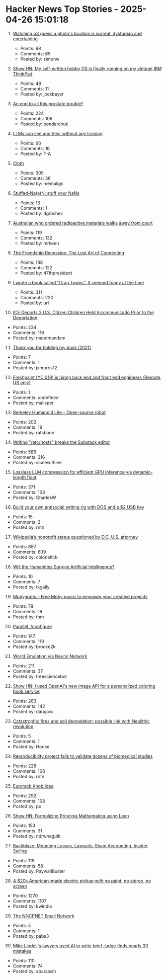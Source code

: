 # Hacker News Top Stories - 2025-04-26 15:01:18

1. [Watching o3 guess a photo's location is surreal, dystopian and entertaining](https://simonwillison.net/2025/Apr/26/o3-photo-locations/)
   - Points: 98
   - Comments: 65
   - Posted by: simonw

2. [Show HN: My self-written hobby OS is finally running on my vintage IBM ThinkPad](https://github.com/joexbayer/RetrOS-32)
   - Points: 48
   - Comments: 11
   - Posted by: joexbayer

3. [An end to all this prostate trouble?](https://yarchive.net/blog/prostate/)
   - Points: 224
   - Comments: 106
   - Posted by: bondarchuk

4. [LLMs can see and hear without any training](https://github.com/facebookresearch/MILS)
   - Points: 66
   - Comments: 16
   - Posted by: T-A

5. [Cloth](https://www.cloudofoz.com/verlet-test/)
   - Points: 305
   - Comments: 36
   - Posted by: memalign

6. [Stuffed-Na(a)N: stuff your NaNs](https://github.com/si14/stuffed-naan-js)
   - Points: 13
   - Comments: 1
   - Posted by: dgroshev

7. [Australian who ordered radioactive materials walks away from court](https://www.chemistryworld.com/news/australian-who-ordered-radioactive-materials-over-the-internet-walks-away-from-court/4021306.article)
   - Points: 119
   - Comments: 132
   - Posted by: mrkeen

8. [The Friendship Recession: The Lost Art of Connecting](https://www.happiness.hks.harvard.edu/february-2025-issue/the-friendship-recession-the-lost-art-of-connecting)
   - Points: 188
   - Comments: 122
   - Posted by: 47thpresident

9. [I wrote a book called "Crap Towns". It seemed funny at the time](https://samj.substack.com/p/that-joke-isnt-funny-any-more)
   - Points: 311
   - Comments: 220
   - Posted by: url

10. [ICE Deports 3 U.S. Citizen Children Held Incommunicado Prior to the Deportation](https://www.aclu.org/press-releases/ice-deports-3-u-s-citizen-children-held-incommunicado-prior-to-the-deportation)
   - Points: 234
   - Comments: 119
   - Posted by: mandmandam

11. [Thank you for holding my duck (2021)](https://naml.us/post/thank-you-for-holding-my-duck/)
   - Points: 7
   - Comments: 1
   - Posted by: jxmorris12

12. [Freshpaint (YC S19) is hiring back end and front end engineers (Remote, US only)](undefined)
   - Points: 1
   - Comments: undefined
   - Posted by: malisper

13. [Berkeley Humanoid Lite – Open-source robot](https://lite.berkeley-humanoid.org/)
   - Points: 202
   - Comments: 19
   - Posted by: ratsbane

14. [Writing "/etc/hosts" breaks the Substack editor](https://scalewithlee.substack.com/p/when-etchsts-breaks-your-substack)
   - Points: 586
   - Comments: 316
   - Posted by: scalewithlee

15. [Lossless LLM compression for efficient GPU inference via dynamic-length float](https://arxiv.org/abs/2504.11651)
   - Points: 371
   - Comments: 108
   - Posted by: CharlesW

16. [Build your own antisocial writing rig with DOS and a $2 USB key](https://www.theregister.com/2025/04/26/dos_distraction_free_writing/)
   - Points: 15
   - Comments: 2
   - Posted by: rntn

17. [Wikipedia’s nonprofit status questioned by D.C. U.S. attorney](https://www.washingtonpost.com/technology/2025/04/25/wikipedia-nonprofit-ed-martin-letter/)
   - Points: 687
   - Comments: 609
   - Posted by: coloneltcb

18. [Will the Humanities Survive Artificial Intelligence?](https://www.newyorker.com/culture/the-weekend-essay/will-the-humanities-survive-artificial-intelligence)
   - Points: 10
   - Comments: 7
   - Posted by: tkgally

19. [Mobygratis – Free Moby music to empower your creative projects](https://mobygratis.com/)
   - Points: 78
   - Comments: 19
   - Posted by: thm

20. [Parallel ./configure](https://tavianator.com/2025/configure.html)
   - Points: 147
   - Comments: 119
   - Posted by: brooke2k

21. [World Emulation via Neural Network](https://madebyoll.in/posts/world_emulation_via_dnn/)
   - Points: 211
   - Comments: 37
   - Posted by: treesciencebot

22. [Show HN: I used OpenAI's new image API for a personalized coloring book service](https://clevercoloringbook.com/)
   - Points: 263
   - Comments: 142
   - Posted by: darajava

23. [Catastrophic fires and soil degradation: possible link with Neolithic revolution](https://link.springer.com/article/10.1007/s11368-025-04021-x)
   - Points: 5
   - Comments: 1
   - Posted by: Hooke

24. [Reproducibility project fails to validate dozens of biomedical studies](https://www.nature.com/articles/d41586-025-01266-x)
   - Points: 228
   - Comments: 108
   - Posted by: rntn

25. [Eurorack Knob Idea](https://mitxela.com/projects/euroknob)
   - Points: 292
   - Comments: 108
   - Posted by: po

26. [Show HN: Formalizing Principia Mathematica using Lean](https://github.com/ndrwnaguib/principia)
   - Points: 153
   - Comments: 31
   - Posted by: ndrwnaguib

27. [Backblaze: Mounting Losses, Lawsuits, Sham Accounting, Insider Selling](https://www.morpheus-research.com/backblaze/)
   - Points: 119
   - Comments: 58
   - Posted by: PaywallBuster

28. [A $20k American-made electric pickup with no paint, no stereo, no screen](https://www.theverge.com/electric-cars/655527/slate-electric-truck-price-paint-radio-bezos)
   - Points: 1270
   - Comments: 1107
   - Posted by: kwindla

29. [The NNCPNET Email Network](https://changelog.complete.org/archives/10768-announcing-the-nncpnet-email-network)
   - Points: 5
   - Comments: 1
   - Posted by: pabs3

30. [Mike Lindell's lawyers used AI to write brief–judge finds nearly 30 mistakes](https://arstechnica.com/tech-policy/2025/04/mypillow-ceos-lawyers-used-ai-in-brief-citing-fictional-cases-judge-says/)
   - Points: 110
   - Comments: 74
   - Posted by: abacussh

